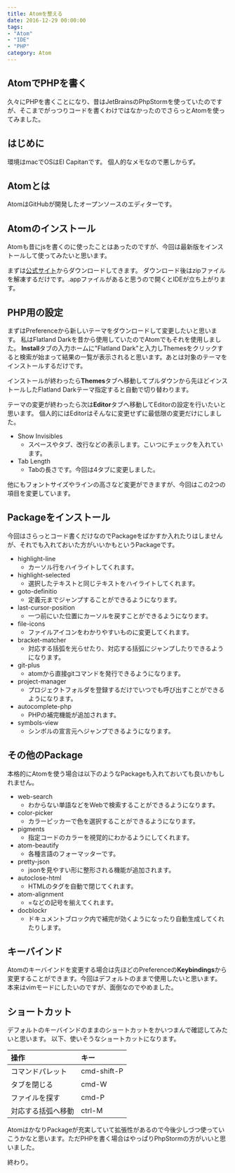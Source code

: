 ```yaml
---
title: Atomを整える
date: 2016-12-29 00:00:00
tags:
- "Atom"
- "IDE"
- "PHP"
category: Atom
---
```

## AtomでPHPを書く
久々にPHPを書くことになり、昔はJetBrainsのPhpStormを使っていたのですが、そこまでがっつりコードを書くわけではなかったのでさらっとAtomを使ってみました。
<!-- More -->

## はじめに
環境はmacでOSはEl Capitanです。
個人的なメモなので悪しからず。

## Atomとは
AtomはGitHubが開発したオープンソースのエディターです。

## Atomのインストール
Atomも昔にjsを書くのに使ったことはあったのですが、今回は最新版をインストールして使ってみたいと思います。

まずは[公式サイト](https://atom.io/)からダウンロードしてきます。
ダウンロード後はzipファイルを解凍するだけです。.appファイルがあると思うので開くとIDEが立ち上がります。

## PHP用の設定
まずはPreferenceから新しいテーマをダウンロードして変更したいと思います。
私はFlatland Darkを昔から使用していたのでAtomでもそれを使用しました。
**Install**タブの入力ホームに"Flatland Dark"と入力しThemesをクリックすると検索が始まって結果の一覧が表示されると思います。あとは対象のテーマをインストールするだけです。

インストールが終わったら**Themes**タブへ移動してプルダウンから先ほどインストールしたFlatland Darkテーマ指定すると自動で切り替わります。

テーマの変更が終わったら次は**Editor**タブへ移動してEditorの設定を行いたいと思います。
個人的にはEditorはそんなに変更せずに最低限の変更だけにしました。

- Show Invisibles
  - スペースやタブ、改行などの表示します。こいつにチェックを入れています。
- Tab Length
  - Tabの長さです。今回は4タブに変更しました。

他にもフォントサイズやラインの高さなど変更ができますが、今回はこの2つの項目を変更しています。

## Packageをインストール
今回はさらっとコード書くだけなのでPackageをばかすか入れたりはしませんが、それでも入れておいた方がいいかもというPackageです。

- highlight-line
  - カーソル行をハイライトしてくれます。
- highlight-selected
  - 選択したテキストと同じテキストをハイライトしてくれます。
- goto-definitio
  - 定義元までジャンプすることができるようになります。
- last-cursor-position
  - 一つ前にいた位置にカーソルを戻すことができるようになります。
- file-icons
  - ファイルアイコンをわかりやすいものに変更してくれます。
- bracket-matcher
  - 対応する括弧を光らせたり、対応する括弧にジャンプしたりできるようになります。
- git-plus
  - atomから直接gitコマンドを発行できるようになります。 
- project-manager
  - プロジェクトフォルダを登録するだけでいつでも呼び出すことができるようになります。
- autocomplete-php
  - PHPの補完機能が追加されます。
- symbols-view
  - シンボルの宣言元へジャンプできるようになります。
  
## その他のPackage
本格的にAtomを使う場合は以下のようなPackageも入れておいても良いかもしれません。

- web-search
  - わからない単語などをWebで検索することができるようになります。
- color-picker
  - カラーピッカーで色を選択することができるようになります。
- pigments
  - 指定コードのカラーを視覚的にわかるようにしてくれます。
- atom-beautify
  - 各種言語のフォーマッターです。
- pretty-json
  - jsonを見やすい形に整形される機能が追加されます。
- autoclose-html
  - HTMLのタグを自動で閉じてくれます。
- atom-alignment
  - =などの記号を揃えてくれます。
- docblockr
  - ドキュメントブロック内で補完が効くようになったり自動生成してくれたりします。

## キーバインド
Atomのキーバインドを変更する場合は先ほどのPreferenceの**Keybindings**から変更することができます。今回はデフォルトのままで使用したいと思います。
本来はvimモードにしたいのですが、面倒なのでやめました。

## ショートカット
デフォルトのキーバインドのままのショートカットをかいつまんで確認してみたいと思います。
以下、使いそうなショートカットになります。

|操作|キー|
|:---|:---|	
|コマンドパレット|cmd-shift-P|
|タブを閉じる|cmd-W|
|ファイルを探す|cmd-P|
|対応する括弧へ移動|ctrl-M|

AtomはかなりPackageが充実していて拡張性があるので今後少しづつ使っていこうかなと思います。ただPHPを書く場合はやっぱりPhpStormの方がいいと思いました。

終わり。
